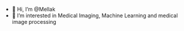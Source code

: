- 👋 Hi, I’m @Mellak
- 👀 I’m interested in Medical Imaging, Machine Learning and medical image processing
<!---
Mellak/Mellak is a ✨ special ✨ repository because its `README.md` (this file) appears on your GitHub profile.
You can click the Preview link to take a look at your changes.
--->
